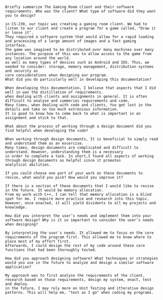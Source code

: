 
    Briefly summarize The Gaming Room client and their software requirements. Who was the client? What type of software did they want you to design?
    
    in CS-230, our topic was creating a gaming room client. We had to listen to our client and create a program for a game called, "Draw it or loose it".
    They required a software system that would allow for a rapid loading and processing of a large amount of images and a fast gaming interface.
    The game was imagined to be distributed over many machines over many instances. The purpose of this was to allow access to the game from any location around the world.
    as well as many types of devices such as Android and IOS. Thus, we needed to consider: storage, memory management, distribution systems and security as
    core considerations when designing our program.
    What did you do particularly well in developing this documentation?
    
    When developing this documentation, I believe that aspects that I did well in was the distillation of requirements.
    when dealing with clients and assignments in general. It is often difficult to analyse and summeries requirements and code.
    Many times, when dealing with code and clients, You get lost in the details and take on too much extrenious information.
    It is good to know how to come back to what is important in an assignment and stick to that.

    What about the process of working through a design document did you find helpful when developing the code?

    When working through design documents, It is beneficial to simply read and understand them as an excercise.
    Many times, design documents are complicated and difficult to understand. However, understanding them is a necessary
    in order to complete a task. In short,I found all aspects of working through design documents as helpful since it promotes
    analytical abilities.

    If you could choose one part of your work on these documents to revise, what would you pick? How would you improve it?

    If there is a section of these documents that I would like to revise in the future. It would be memory allocation. 
    From my work with C++, I can tell that memory allocation is a blind spot for me. I require more practice and research into this topic.
    However, once enacted, it will yield dividents to all my projects and knowledge.

    How did you interpret the user’s needs and implement them into your software design? Why is it so important to consider the user’s needs when designing?

    By interpreting the user`s needs. It allowed me to focus on the core requirements of the program first. This allowed me to know where to place most of my effort first.
    Afterwards, I could design the rest of my code around these core functions that had been thoroughly tested.

    How did you approach designing software? What techniques or strategies would you use in the future to analyze and design a similar software application?

    My approach was to first analyse the requirements of the client, research based on those requirements, design my system, enact, test and deploy.
    in the future, I may rely more on Unit Testing and itterative design patterns. This will help me, "test as I go" when coding my programs.
